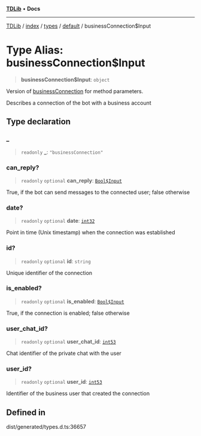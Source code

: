 [**TDLib**](../../../../../../README.md) • **Docs**

***

[TDLib](../../../../../../modules.md) / [index](../../../../../README.md) / [types](../../../README.md) / [default](../README.md) / businessConnection$Input

# Type Alias: businessConnection$Input

> **businessConnection$Input**: `object`

Version of [businessConnection](businessConnection-1.md) for method parameters.

Describes a connection of the bot with a business account

## Type declaration

### \_

> `readonly` **\_**: `"businessConnection"`

### can\_reply?

> `readonly` `optional` **can\_reply**: [`Bool$Input`](Bool$Input.md)

True, if the bot can send messages to the connected user; false otherwise

### date?

> `readonly` `optional` **date**: [`int32`](int32-1.md)

Point in time (Unix timestamp) when the connection was established

### id?

> `readonly` `optional` **id**: `string`

Unique identifier of the connection

### is\_enabled?

> `readonly` `optional` **is\_enabled**: [`Bool$Input`](Bool$Input.md)

True, if the connection is enabled; false otherwise

### user\_chat\_id?

> `readonly` `optional` **user\_chat\_id**: [`int53`](int53-1.md)

Chat identifier of the private chat with the user

### user\_id?

> `readonly` `optional` **user\_id**: [`int53`](int53-1.md)

Identifier of the business user that created the connection

## Defined in

dist/generated/types.d.ts:36657
